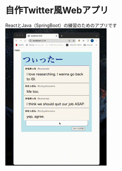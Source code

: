 # 自作Twitter風Webアプリ

ReactとJava（SpringBoot）の練習のためのアプリです
![](https://github.com/tkmtakada/Twitter-like-app/blob/main/resource/fake_twitter.gif)
